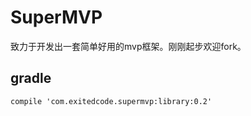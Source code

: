 # SuperMVP
致力于开发出一套简单好用的mvp框架。刚刚起步欢迎fork。

## gradle
~~~
compile 'com.exitedcode.supermvp:library:0.2'
~~~